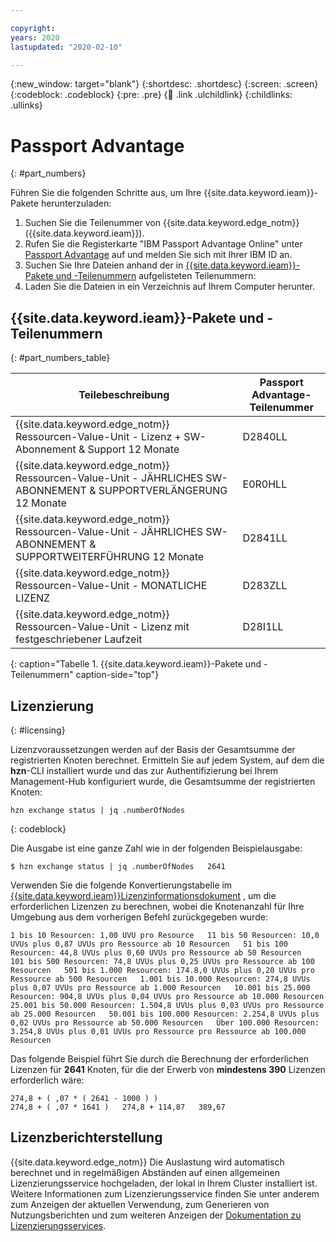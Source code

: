 ```yaml
---

copyright:
years: 2020
lastupdated: "2020-02-10"

---
```


{:new_window: target="blank"}
{:shortdesc: .shortdesc}
{:screen: .screen}
{:codeblock: .codeblock}
{:pre: .pre}
{:child: .link .ulchildlink}
{:childlinks: .ullinks}

# Passport Advantage
{: #part_numbers}

Führen Sie die folgenden Schritte aus, um Ihre {{site.data.keyword.ieam}}-Pakete herunterzuladen:

1. Suchen Sie die Teilenummer von {{site.data.keyword.edge_notm}} ({{site.data.keyword.ieam}}).
2. Rufen Sie die Registerkarte "IBM Passport Advantage Online" unter [Passport Advantage](https://www.ibm.com/software/passportadvantage/) auf und melden Sie sich mit Ihrer IBM ID an.
2. Suchen Sie Ihre Dateien anhand der in [{{site.data.keyword.ieam}}-Pakete und -Teilenummern](#part_numbers_table) aufgelisteten Teilenummern:
3. Laden Sie die Dateien in ein Verzeichnis auf Ihrem Computer herunter.

## {{site.data.keyword.ieam}}-Pakete und -Teilenummern
{: #part_numbers_table}

|Teilebeschreibung|Passport Advantage-Teilenummer|
|----------------|------------------------------|
|{{site.data.keyword.edge_notm}} Ressourcen-Value-Unit - Lizenz + SW-Abonnement & Support 12 Monate|D2840LL|
|{{site.data.keyword.edge_notm}} Ressourcen-Value-Unit - JÄHRLICHES SW-ABONNEMENT & SUPPORTVERLÄNGERUNG 12 Monate|E0R0HLL|
|{{site.data.keyword.edge_notm}} Ressourcen-Value-Unit - JÄHRLICHES SW-ABONNEMENT & SUPPORTWEITERFÜHRUNG 12 Monate|D2841LL|
|{{site.data.keyword.edge_notm}} Ressourcen-Value-Unit - MONATLICHE LIZENZ|D283ZLL|
|{{site.data.keyword.edge_notm}} Ressourcen-Value-Unit - Lizenz mit festgeschriebener Laufzeit|D28I1LL|
{: caption="Tabelle 1. {{site.data.keyword.ieam}}-Pakete und -Teilenummern" caption-side="top"}

## Lizenzierung
{: #licensing}

Lizenzvoraussetzungen werden auf der Basis der Gesamtsumme der registrierten Knoten berechnet. Ermitteln Sie auf jedem System, auf dem die **hzn**-CLI installiert wurde und das zur Authentifizierung bei Ihrem Management-Hub konfiguriert wurde, die Gesamtsumme der registrierten Knoten:

  ```
  hzn exchange status | jq .numberOfNodes
  ```
  {: codeblock}

Die Ausgabe ist eine ganze Zahl wie in der folgenden Beispielausgabe:

  ```
  $ hzn exchange status | jq .numberOfNodes   2641
  ```

Verwenden Sie die folgende Konvertierungstabelle im [{{site.data.keyword.ieam}}Lizenzinformationsdokument](https://ibm.biz/ieam-43-license) , um die erforderlichen Lizenzen zu berechnen, wobei die Knotenanzahl für Ihre Umgebung aus dem vorherigen Befehl zurückgegeben wurde:

  ```
  1 bis 10 Resourcen: 1,00 UVU pro Resource   11 bis 50 Resourcen: 10,0 UVUs plus 0,87 UVUs pro Ressource ab 10 Resourcen   51 bis 100 Resourcen: 44,8 UVUs plus 0,60 UVUs pro Ressource ab 50 Resourcen   101 bis 500 Resourcen: 74,8 UVUs plus 0,25 UVUs pro Ressource ab 100 Resourcen   501 bis 1.000 Resourcen: 174.8,0 UVUs plus 0,20 UVUs pro Ressource ab 500 Resourcen   1.001 bis 10.000 Resourcen: 274,8 UVUs plus 0,07 UVUs pro Ressource ab 1.000 Resourcen   10.001 bis 25.000 Resourcen: 904,8 UVUs plus 0,04 UVUs pro Ressource ab 10.000 Resourcen   25.001 bis 50.000 Resourcen: 1.504,8 UVUs plus 0,03 UVUs pro Ressource ab 25.000 Resourcen   50.001 bis 100.000 Resourcen: 2.254,8 UVUs plus 0,02 UVUs pro Ressource ab 50.000 Resourcen   Über 100.000 Resourcen: 3.254,8 UVUs plus 0,01 UVUs pro Ressource pro Ressource ab 100.000 Resourcen
  ```

Das folgende Beispiel führt Sie durch die Berechnung der erforderlichen Lizenzen für **2641** Knoten, für die der Erwerb von **mindestens 390** Lizenzen erforderlich wäre:

  ```
  274,8 + ( ,07 * ( 2641 - 1000 ) )
  274,8 + ( ,07 * 1641 )   274,8 + 114,87   389,67
  ```

## Lizenzberichterstellung

{{site.data.keyword.edge_notm}} Die Auslastung wird automatisch berechnet und in regelmäßigen Abständen auf einen allgemeinen Lizenzierungsservice hochgeladen, der lokal in Ihrem Cluster installiert ist. Weitere Informationen zum Lizenzierungsservice finden Sie unter anderem zum Anzeigen der aktuellen Verwendung, zum Generieren von Nutzungsberichten und zum weiteren Anzeigen der [Dokumentation zu Lizenzierungsservices](https://www.ibm.com/docs/en/cpfs?topic=operator-overview).
